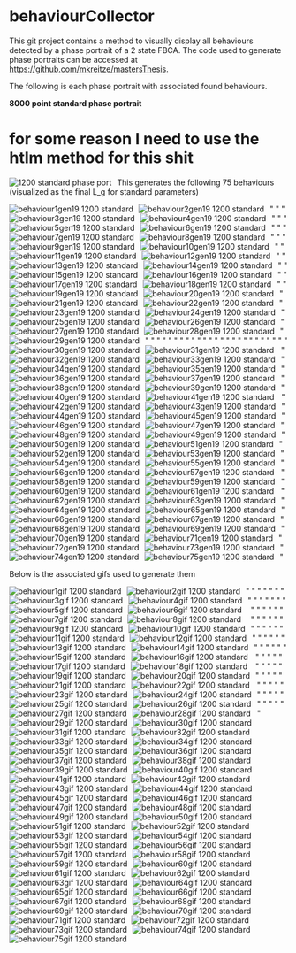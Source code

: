 # behaviourCollector
This git project contains a method to visually display all behaviours detected by a phase portrait of a 2 state FBCA. The code used to generate phase portraits can be accessed at https://github.com/mkreitze/mastersThesis.

The following is each phase portrait with associated found behaviours.

**8000 point standard phase portrait**
# for some reason I need to use the htlm method for this shit
<img src="1200PhasePortDeci.png"
     alt="1200 standard phase port"
     style="float: left; margin-right: 10px;" />

This generates the following 75 behaviours (visualized as the final L_g for standard parameters)

<img src="./1200PhasePortDecibRfile/behaviour1Gen19.png"
     alt="behaviour1gen19 1200 standard"
     style="float: left; margin-right: 10px;" />"
<img src="./1200PhasePortDecibRfile/behaviour2Gen19.png"
     alt="behaviour2gen19 1200 standard"
     style="float: left; margin-right: 10px;" />"
<img src="./1200PhasePortDecibRfile/behaviour3Gen19.png"
     alt="behaviour3gen19 1200 standard"
     style="float: left; margin-right: 10px;" />"
<img src="./1200PhasePortDecibRfile/behaviour4Gen19.png"
     alt="behaviour4gen19 1200 standard"
     style="float: left; margin-right: 10px;" />"
<img src="./1200PhasePortDecibRfile/behaviour5Gen19.png"
     alt="behaviour5gen19 1200 standard"
     style="float: left; margin-right: 10px;" />"
<img src="./1200PhasePortDecibRfile/behaviour6Gen19.png"
     alt="behaviour6gen19 1200 standard"
     style="float: left; margin-right: 10px;" />"
<img src="./1200PhasePortDecibRfile/behaviour7Gen19.png"
     alt="behaviour7gen19 1200 standard"
     style="float: left; margin-right: 10px;" />"
<img src="./1200PhasePortDecibRfile/behaviour8Gen19.png"
     alt="behaviour8gen19 1200 standard"
     style="float: left; margin-right: 10px;" />"
<img src="./1200PhasePortDecibRfile/behaviour9Gen19.png"
     alt="behaviour9gen19 1200 standard"
     style="float: left; margin-right: 10px;" />"
<img src="./1200PhasePortDecibRfile/behaviour10Gen19.png"
     alt="behaviour10gen19 1200 standard"
     style="float: left; margin-right: 10px;" />"
<img src="./1200PhasePortDecibRfile/behaviour11Gen19.png"
     alt="behaviour11gen19 1200 standard"
     style="float: left; margin-right: 10px;" />"
<img src="./1200PhasePortDecibRfile/behaviour12Gen19.png"
     alt="behaviour12gen19 1200 standard"
     style="float: left; margin-right: 10px;" />"
<img src="./1200PhasePortDecibRfile/behaviour13Gen19.png"
     alt="behaviour13gen19 1200 standard"
     style="float: left; margin-right: 10px;" />"
<img src="./1200PhasePortDecibRfile/behaviour14Gen19.png"
     alt="behaviour14gen19 1200 standard"
     style="float: left; margin-right: 10px;" />"
<img src="./1200PhasePortDecibRfile/behaviour15Gen19.png"
     alt="behaviour15gen19 1200 standard"
     style="float: left; margin-right: 10px;" />"
<img src="./1200PhasePortDecibRfile/behaviour16Gen19.png"
     alt="behaviour16gen19 1200 standard"
     style="float: left; margin-right: 10px;" />"
<img src="./1200PhasePortDecibRfile/behaviour17Gen19.png"
     alt="behaviour17gen19 1200 standard"
     style="float: left; margin-right: 10px;" />"
<img src="./1200PhasePortDecibRfile/behaviour18Gen19.png"
     alt="behaviour18gen19 1200 standard"
     style="float: left; margin-right: 10px;" />"
<img src="./1200PhasePortDecibRfile/behaviour19Gen19.png"
     alt="behaviour19gen19 1200 standard"
     style="float: left; margin-right: 10px;" />"
<img src="./1200PhasePortDecibRfile/behaviour20Gen19.png"
     alt="behaviour20gen19 1200 standard"
     style="float: left; margin-right: 10px;" />"
<img src="./1200PhasePortDecibRfile/behaviour21Gen19.png"
     alt="behaviour21gen19 1200 standard"
     style="float: left; margin-right: 10px;" />"
<img src="./1200PhasePortDecibRfile/behaviour22Gen19.png"
     alt="behaviour22gen19 1200 standard"
     style="float: left; margin-right: 10px;" />"
<img src="./1200PhasePortDecibRfile/behaviour23Gen19.png"
     alt="behaviour23gen19 1200 standard"
     style="float: left; margin-right: 10px;" />"
<img src="./1200PhasePortDecibRfile/behaviour24Gen19.png"
     alt="behaviour24gen19 1200 standard"
     style="float: left; margin-right: 10px;" />"
<img src="./1200PhasePortDecibRfile/behaviour25Gen19.png"
     alt="behaviour25gen19 1200 standard"
     style="float: left; margin-right: 10px;" />"
<img src="./1200PhasePortDecibRfile/behaviour26Gen19.png"
     alt="behaviour26gen19 1200 standard"
     style="float: left; margin-right: 10px;" />"
<img src="./1200PhasePortDecibRfile/behaviour27Gen19.png"
     alt="behaviour27gen19 1200 standard"
     style="float: left; margin-right: 10px;" />"
<img src="./1200PhasePortDecibRfile/behaviour28Gen19.png"
     alt="behaviour28gen19 1200 standard"
     style="float: left; margin-right: 10px;" />"
<img src="./1200PhasePortDecibRfile/behaviour29Gen19.png"
     alt="behaviour29gen19 1200 standard"
     style="float: left; margin-right: 10px;" />"
<img src="./1200PhasePortDecibRfile/behaviour30Gen19.png"
     alt="behaviour30gen19 1200 standard"
     style="float: left; margin-right: 10px;" />"
<img src="./1200PhasePortDecibRfile/behaviour31Gen19.png"
     alt="behaviour31gen19 1200 standard"
     style="float: left; margin-right: 10px;" />"
<img src="./1200PhasePortDecibRfile/behaviour32Gen19.png"
     alt="behaviour32gen19 1200 standard"
     style="float: left; margin-right: 10px;" />"
<img src="./1200PhasePortDecibRfile/behaviour33Gen19.png"
     alt="behaviour33gen19 1200 standard"
     style="float: left; margin-right: 10px;" />"
<img src="./1200PhasePortDecibRfile/behaviour34Gen19.png"
     alt="behaviour34gen19 1200 standard"
     style="float: left; margin-right: 10px;" />"
<img src="./1200PhasePortDecibRfile/behaviour35Gen19.png"
     alt="behaviour35gen19 1200 standard"
     style="float: left; margin-right: 10px;" />"
<img src="./1200PhasePortDecibRfile/behaviour36Gen19.png"
     alt="behaviour36gen19 1200 standard"
     style="float: left; margin-right: 10px;" />"
<img src="./1200PhasePortDecibRfile/behaviour37Gen19.png"
     alt="behaviour37gen19 1200 standard"
     style="float: left; margin-right: 10px;" />"
<img src="./1200PhasePortDecibRfile/behaviour38Gen19.png"
     alt="behaviour38gen19 1200 standard"
     style="float: left; margin-right: 10px;" />"
<img src="./1200PhasePortDecibRfile/behaviour39Gen19.png"
     alt="behaviour39gen19 1200 standard"
     style="float: left; margin-right: 10px;" />"
<img src="./1200PhasePortDecibRfile/behaviour40Gen19.png"
     alt="behaviour40gen19 1200 standard"
     style="float: left; margin-right: 10px;" />"
<img src="./1200PhasePortDecibRfile/behaviour41Gen19.png"
     alt="behaviour41gen19 1200 standard"
     style="float: left; margin-right: 10px;" />"
<img src="./1200PhasePortDecibRfile/behaviour42Gen19.png"
     alt="behaviour42gen19 1200 standard"
     style="float: left; margin-right: 10px;" />"
<img src="./1200PhasePortDecibRfile/behaviour43Gen19.png"
     alt="behaviour43gen19 1200 standard"
     style="float: left; margin-right: 10px;" />"
<img src="./1200PhasePortDecibRfile/behaviour44Gen19.png"
     alt="behaviour44gen19 1200 standard"
     style="float: left; margin-right: 10px;" />"
<img src="./1200PhasePortDecibRfile/behaviour45Gen19.png"
     alt="behaviour45gen19 1200 standard"
     style="float: left; margin-right: 10px;" />"
<img src="./1200PhasePortDecibRfile/behaviour46Gen19.png"
     alt="behaviour46gen19 1200 standard"
     style="float: left; margin-right: 10px;" />"
<img src="./1200PhasePortDecibRfile/behaviour47Gen19.png"
     alt="behaviour47gen19 1200 standard"
     style="float: left; margin-right: 10px;" />"
<img src="./1200PhasePortDecibRfile/behaviour48Gen19.png"
     alt="behaviour48gen19 1200 standard"
     style="float: left; margin-right: 10px;" />"
<img src="./1200PhasePortDecibRfile/behaviour49Gen19.png"
     alt="behaviour49gen19 1200 standard"
     style="float: left; margin-right: 10px;" />"
<img src="./1200PhasePortDecibRfile/behaviour50Gen19.png"
     alt="behaviour50gen19 1200 standard"
     style="float: left; margin-right: 10px;" />"
<img src="./1200PhasePortDecibRfile/behaviour51Gen19.png"
     alt="behaviour51gen19 1200 standard"
     style="float: left; margin-right: 10px;" />"
<img src="./1200PhasePortDecibRfile/behaviour52Gen19.png"
     alt="behaviour52gen19 1200 standard"
     style="float: left; margin-right: 10px;" />"
<img src="./1200PhasePortDecibRfile/behaviour53Gen19.png"
     alt="behaviour53gen19 1200 standard"
     style="float: left; margin-right: 10px;" />"
<img src="./1200PhasePortDecibRfile/behaviour54Gen19.png"
     alt="behaviour54gen19 1200 standard"
     style="float: left; margin-right: 10px;" />"
<img src="./1200PhasePortDecibRfile/behaviour55Gen19.png"
     alt="behaviour55gen19 1200 standard"
     style="float: left; margin-right: 10px;" />"
<img src="./1200PhasePortDecibRfile/behaviour56Gen19.png"
     alt="behaviour56gen19 1200 standard"
     style="float: left; margin-right: 10px;" />"
<img src="./1200PhasePortDecibRfile/behaviour57Gen19.png"
     alt="behaviour57gen19 1200 standard"
     style="float: left; margin-right: 10px;" />"
<img src="./1200PhasePortDecibRfile/behaviour58Gen19.png"
     alt="behaviour58gen19 1200 standard"
     style="float: left; margin-right: 10px;" />"
<img src="./1200PhasePortDecibRfile/behaviour59Gen19.png"
     alt="behaviour59gen19 1200 standard"
     style="float: left; margin-right: 10px;" />"
<img src="./1200PhasePortDecibRfile/behaviour60Gen19.png"
     alt="behaviour60gen19 1200 standard"
     style="float: left; margin-right: 10px;" />"
<img src="./1200PhasePortDecibRfile/behaviour61Gen19.png"
     alt="behaviour61gen19 1200 standard"
     style="float: left; margin-right: 10px;" />"
<img src="./1200PhasePortDecibRfile/behaviour62Gen19.png"
     alt="behaviour62gen19 1200 standard"
     style="float: left; margin-right: 10px;" />"
<img src="./1200PhasePortDecibRfile/behaviour63Gen19.png"
     alt="behaviour63gen19 1200 standard"
     style="float: left; margin-right: 10px;" />"
<img src="./1200PhasePortDecibRfile/behaviour64Gen19.png"
     alt="behaviour64gen19 1200 standard"
     style="float: left; margin-right: 10px;" />"
<img src="./1200PhasePortDecibRfile/behaviour65Gen19.png"
     alt="behaviour65gen19 1200 standard"
     style="float: left; margin-right: 10px;" />"
<img src="./1200PhasePortDecibRfile/behaviour66Gen19.png"
     alt="behaviour66gen19 1200 standard"
     style="float: left; margin-right: 10px;" />"
<img src="./1200PhasePortDecibRfile/behaviour67Gen19.png"
     alt="behaviour67gen19 1200 standard"
     style="float: left; margin-right: 10px;" />"
<img src="./1200PhasePortDecibRfile/behaviour68Gen19.png"
     alt="behaviour68gen19 1200 standard"
     style="float: left; margin-right: 10px;" />"
<img src="./1200PhasePortDecibRfile/behaviour69Gen19.png"
     alt="behaviour69gen19 1200 standard"
     style="float: left; margin-right: 10px;" />"
<img src="./1200PhasePortDecibRfile/behaviour70Gen19.png"
     alt="behaviour70gen19 1200 standard"
     style="float: left; margin-right: 10px;" />"
<img src="./1200PhasePortDecibRfile/behaviour71Gen19.png"
     alt="behaviour71gen19 1200 standard"
     style="float: left; margin-right: 10px;" />"
<img src="./1200PhasePortDecibRfile/behaviour72Gen19.png"
     alt="behaviour72gen19 1200 standard"
     style="float: left; margin-right: 10px;" />"
<img src="./1200PhasePortDecibRfile/behaviour73Gen19.png"
     alt="behaviour73gen19 1200 standard"
     style="float: left; margin-right: 10px;" />"
<img src="./1200PhasePortDecibRfile/behaviour74Gen19.png"
     alt="behaviour74gen19 1200 standard"
     style="float: left; margin-right: 10px;" />"
<img src="./1200PhasePortDecibRfile/behaviour75Gen19.png"
     alt="behaviour75gen19 1200 standard"
     style="float: left; margin-right: 10px;" />"


Below is the associated gifs used to generate them

<img src="./1200PhasePortDecibRfile/1.gif"
     alt="behaviour1gif 1200 standard"
     style="float: left; margin-right: 10px;" />"
<img src="./1200PhasePortDecibRfile/2.gif"
     alt="behaviour2gif 1200 standard"
     style="float: left; margin-right: 10px;" />"
<img src="./1200PhasePortDecibRfile/3.gif"
     alt="behaviour3gif 1200 standard"
     style="float: left; margin-right: 10px;" />"
<img src="./1200PhasePortDecibRfile/4.gif"
     alt="behaviour4gif 1200 standard"
     style="float: left; margin-right: 10px;" />"
<img src="./1200PhasePortDecibRfile/5.gif"
     alt="behaviour5gif 1200 standard"
     style="float: left; margin-right: 10px;" />"
<img src="./1200PhasePortDecibRfile/6.gif"
     alt="behaviour6gif 1200 standard"
     style="float: left; margin-right: 10px;" />"
<img src="./1200PhasePortDecibRfile/7.gif"
     alt="behaviour7gif 1200 standard"
     style="float: left; margin-right: 10px;" />"
<img src="./1200PhasePortDecibRfile/8.gif"
     alt="behaviour8gif 1200 standard"
     style="float: left; margin-right: 10px;" />"
<img src="./1200PhasePortDecibRfile/9.gif"
     alt="behaviour9gif 1200 standard"
     style="float: left; margin-right: 10px;" />"
<img src="./1200PhasePortDecibRfile/10.gif"
     alt="behaviour10gif 1200 standard"
     style="float: left; margin-right: 10px;" />"
<img src="./1200PhasePortDecibRfile/11.gif"
     alt="behaviour11gif 1200 standard"
     style="float: left; margin-right: 10px;" />"
<img src="./1200PhasePortDecibRfile/12.gif"
     alt="behaviour12gif 1200 standard"
     style="float: left; margin-right: 10px;" />"
<img src="./1200PhasePortDecibRfile/13.gif"
     alt="behaviour13gif 1200 standard"
     style="float: left; margin-right: 10px;" />"
<img src="./1200PhasePortDecibRfile/14.gif"
     alt="behaviour14gif 1200 standard"
     style="float: left; margin-right: 10px;" />"
<img src="./1200PhasePortDecibRfile/15.gif"
     alt="behaviour15gif 1200 standard"
     style="float: left; margin-right: 10px;" />"
<img src="./1200PhasePortDecibRfile/16.gif"
     alt="behaviour16gif 1200 standard"
     style="float: left; margin-right: 10px;" />"
<img src="./1200PhasePortDecibRfile/17.gif"
     alt="behaviour17gif 1200 standard"
     style="float: left; margin-right: 10px;" />"
<img src="./1200PhasePortDecibRfile/18.gif"
     alt="behaviour18gif 1200 standard"
     style="float: left; margin-right: 10px;" />"
<img src="./1200PhasePortDecibRfile/19.gif"
     alt="behaviour19gif 1200 standard"
     style="float: left; margin-right: 10px;" />"
<img src="./1200PhasePortDecibRfile/20.gif"
     alt="behaviour20gif 1200 standard"
     style="float: left; margin-right: 10px;" />"
<img src="./1200PhasePortDecibRfile/21.gif"
     alt="behaviour21gif 1200 standard"
     style="float: left; margin-right: 10px;" />"
<img src="./1200PhasePortDecibRfile/22.gif"
     alt="behaviour22gif 1200 standard"
     style="float: left; margin-right: 10px;" />"
<img src="./1200PhasePortDecibRfile/23.gif"
     alt="behaviour23gif 1200 standard"
     style="float: left; margin-right: 10px;" />"
<img src="./1200PhasePortDecibRfile/24.gif"
     alt="behaviour24gif 1200 standard"
     style="float: left; margin-right: 10px;" />"
<img src="./1200PhasePortDecibRfile/25.gif"
     alt="behaviour25gif 1200 standard"
     style="float: left; margin-right: 10px;" />"
<img src="./1200PhasePortDecibRfile/26.gif"
     alt="behaviour26gif 1200 standard"
     style="float: left; margin-right: 10px;" />"
<img src="./1200PhasePortDecibRfile/27.gif"
     alt="behaviour27gif 1200 standard"
     style="float: left; margin-right: 10px;" />"
<img src="./1200PhasePortDecibRfile/28.gif"
     alt="behaviour28gif 1200 standard"
     style="float: left; margin-right: 10px;" />"
<img src="./1200PhasePortDecibRfile/29.gif"
     alt="behaviour29gif 1200 standard"
     style="float: left; margin-right: 10px;" />"
<img src="./1200PhasePortDecibRfile/30.gif"
     alt="behaviour30gif 1200 standard"
     style="float: left; margin-right: 10px;" />"
<img src="./1200PhasePortDecibRfile/31.gif"
     alt="behaviour31gif 1200 standard"
     style="float: left; margin-right: 10px;" />"
<img src="./1200PhasePortDecibRfile/32.gif"
     alt="behaviour32gif 1200 standard"
     style="float: left; margin-right: 10px;" />"
<img src="./1200PhasePortDecibRfile/33.gif"
     alt="behaviour33gif 1200 standard"
     style="float: left; margin-right: 10px;" />"
<img src="./1200PhasePortDecibRfile/34.gif"
     alt="behaviour34gif 1200 standard"
     style="float: left; margin-right: 10px;" />"
<img src="./1200PhasePortDecibRfile/35.gif"
     alt="behaviour35gif 1200 standard"
     style="float: left; margin-right: 10px;" />"
<img src="./1200PhasePortDecibRfile/36.gif"
     alt="behaviour36gif 1200 standard"
     style="float: left; margin-right: 10px;" />"
<img src="./1200PhasePortDecibRfile/37.gif"
     alt="behaviour37gif 1200 standard"
     style="float: left; margin-right: 10px;" />"
<img src="./1200PhasePortDecibRfile/38.gif"
     alt="behaviour38gif 1200 standard"
     style="float: left; margin-right: 10px;" />"
<img src="./1200PhasePortDecibRfile/39.gif"
     alt="behaviour39gif 1200 standard"
     style="float: left; margin-right: 10px;" />"
<img src="./1200PhasePortDecibRfile/40.gif"
     alt="behaviour40gif 1200 standard"
     style="float: left; margin-right: 10px;" />"
<img src="./1200PhasePortDecibRfile/41.gif"
     alt="behaviour41gif 1200 standard"
     style="float: left; margin-right: 10px;" />"
<img src="./1200PhasePortDecibRfile/42.gif"
     alt="behaviour42gif 1200 standard"
     style="float: left; margin-right: 10px;" />"
<img src="./1200PhasePortDecibRfile/43.gif"
     alt="behaviour43gif 1200 standard"
     style="float: left; margin-right: 10px;" />"
<img src="./1200PhasePortDecibRfile/44.gif"
     alt="behaviour44gif 1200 standard"
     style="float: left; margin-right: 10px;" />"
<img src="./1200PhasePortDecibRfile/45.gif"
     alt="behaviour45gif 1200 standard"
     style="float: left; margin-right: 10px;" />"
<img src="./1200PhasePortDecibRfile/46.gif"
     alt="behaviour46gif 1200 standard"
     style="float: left; margin-right: 10px;" />"
<img src="./1200PhasePortDecibRfile/47.gif"
     alt="behaviour47gif 1200 standard"
     style="float: left; margin-right: 10px;" />"
<img src="./1200PhasePortDecibRfile/48.gif"
     alt="behaviour48gif 1200 standard"
     style="float: left; margin-right: 10px;" />"
<img src="./1200PhasePortDecibRfile/49.gif"
     alt="behaviour49gif 1200 standard"
     style="float: left; margin-right: 10px;" />"
<img src="./1200PhasePortDecibRfile/50.gif"
     alt="behaviour50gif 1200 standard"
     style="float: left; margin-right: 10px;" />"
<img src="./1200PhasePortDecibRfile/51.gif"
     alt="behaviour51gif 1200 standard"
     style="float: left; margin-right: 10px;" />"
<img src="./1200PhasePortDecibRfile/52.gif"
     alt="behaviour52gif 1200 standard"
     style="float: left; margin-right: 10px;" />"
<img src="./1200PhasePortDecibRfile/53.gif"
     alt="behaviour53gif 1200 standard"
     style="float: left; margin-right: 10px;" />"
<img src="./1200PhasePortDecibRfile/54.gif"
     alt="behaviour54gif 1200 standard"
     style="float: left; margin-right: 10px;" />"
<img src="./1200PhasePortDecibRfile/55.gif"
     alt="behaviour55gif 1200 standard"
     style="float: left; margin-right: 10px;" />"
<img src="./1200PhasePortDecibRfile/56.gif"
     alt="behaviour56gif 1200 standard"
     style="float: left; margin-right: 10px;" />"
<img src="./1200PhasePortDecibRfile/57.gif"
     alt="behaviour57gif 1200 standard"
     style="float: left; margin-right: 10px;" />"
<img src="./1200PhasePortDecibRfile/58.gif"
     alt="behaviour58gif 1200 standard"
     style="float: left; margin-right: 10px;" />"
<img src="./1200PhasePortDecibRfile/59.gif"
     alt="behaviour59gif 1200 standard"
     style="float: left; margin-right: 10px;" />"
<img src="./1200PhasePortDecibRfile/60.gif"
     alt="behaviour60gif 1200 standard"
     style="float: left; margin-right: 10px;" />"
<img src="./1200PhasePortDecibRfile/61.gif"
     alt="behaviour61gif 1200 standard"
     style="float: left; margin-right: 10px;" />"
<img src="./1200PhasePortDecibRfile/62.gif"
     alt="behaviour62gif 1200 standard"
     style="float: left; margin-right: 10px;" />"
<img src="./1200PhasePortDecibRfile/63.gif"
     alt="behaviour63gif 1200 standard"
     style="float: left; margin-right: 10px;" />"
<img src="./1200PhasePortDecibRfile/64.gif"
     alt="behaviour64gif 1200 standard"
     style="float: left; margin-right: 10px;" />"
<img src="./1200PhasePortDecibRfile/65.gif"
     alt="behaviour65gif 1200 standard"
     style="float: left; margin-right: 10px;" />"
<img src="./1200PhasePortDecibRfile/66.gif"
     alt="behaviour66gif 1200 standard"
     style="float: left; margin-right: 10px;" />"
<img src="./1200PhasePortDecibRfile/67.gif"
     alt="behaviour67gif 1200 standard"
     style="float: left; margin-right: 10px;" />"
<img src="./1200PhasePortDecibRfile/68.gif"
     alt="behaviour68gif 1200 standard"
     style="float: left; margin-right: 10px;" />"
<img src="./1200PhasePortDecibRfile/69.gif"
     alt="behaviour69gif 1200 standard"
     style="float: left; margin-right: 10px;" />"
<img src="./1200PhasePortDecibRfile/70.gif"
     alt="behaviour70gif 1200 standard"
     style="float: left; margin-right: 10px;" />"
<img src="./1200PhasePortDecibRfile/71.gif"
     alt="behaviour71gif 1200 standard"
     style="float: left; margin-right: 10px;" />"
<img src="./1200PhasePortDecibRfile/72.gif"
     alt="behaviour72gif 1200 standard"
     style="float: left; margin-right: 10px;" />"
<img src="./1200PhasePortDecibRfile/73.gif"
     alt="behaviour73gif 1200 standard"
     style="float: left; margin-right: 10px;" />"
<img src="./1200PhasePortDecibRfile/74.gif"
     alt="behaviour74gif 1200 standard"
     style="float: left; margin-right: 10px;" />"
<img src="./1200PhasePortDecibRfile/75.gif"
     alt="behaviour75gif 1200 standard"
     style="float: left; margin-right: 10px;" />"
